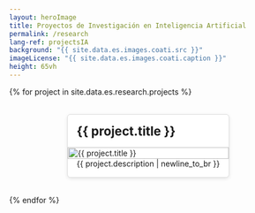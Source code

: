 ```yaml
---
layout: heroImage
title: Proyectos de Investigación en Inteligencia Artificial
permalink: /research
lang-ref: projectsIA
background: "{{ site.data.es.images.coati.src }}"
imageLicense: "{{ site.data.es.images.coati.caption }}"
height: 65vh
---
```

<style>
.projects-grid {
  display: flex;
  flex-direction: column;
  gap: 2rem;
}

.project-card {
  border: 1px solid #ddd;
  border-radius: 6px;
  overflow: hidden;
  background: #fff;
  max-width: 700px; /* ancho consistente */
  margin: auto;     /* centrado en pantalla */
  box-shadow: 0 2px 6px rgba(0,0,0,0.1);
}

.project-card img {
  display: block;
  width: 100%;
  height: auto;
}

.project-card h2 {
  margin: 1rem;
  font-size: 1.4rem;
}

.project-card .description {
  margin: 0 1rem 1rem 1rem;
  text-align: justify;
}
</style>

<div class="projects-grid">
  {% for project in site.data.es.research.projects %}
  <div class="project-card">
   <h2>{{ project.title }}</h2>
   <img src="{{ project.background }}" alt="{{ project.title }}">
    <p class="description">{{ project.description | newline_to_br }}</p>
  </div>
  {% endfor %}
</div>
